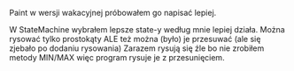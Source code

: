 Paint w wersji wakacyjnej próbowałem go napisać lepiej.

W StateMachine wybrałem lepsze state-y
według mnie lepiej działa.
Można rysować tylko prostokąty ALE też można (było) je przesuwać
(ale się zjebało po dodaniu rysowania)
Zarazem rysują się źle bo nie zrobiłem metody MIN/MAX więc program
rysuje je z przesunięciem.
